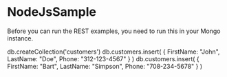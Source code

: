 # NodeJsSample

Before you can run the REST examples, you need to run this in your Mongo instance.

db.createCollection('customers')
db.customers.insert( { FirstName: "John", LastName: "Doe", Phone: "312-123-4567" } )
db.customers.insert( { FirstName: "Bart", LastName: "Simpson", Phone: "708-234-5678" } )
